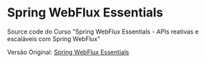 # Spring WebFlux Essentials

Source code do Curso "Spring WebFlux Essentials - APIs reativas e escaláveis com Spring WebFlux"

Versão Original: [Spring WebFlux Essentials](https://youtube.com/playlist?list=PL62G310vn6nH5Tgcp5q2a1xCb6CsZJAi7&si=oCGvHRbbHJgbqXC_)